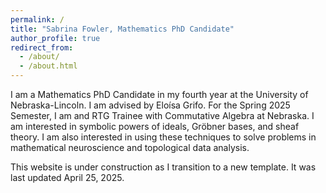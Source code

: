 ```yaml
---
permalink: /
title: "Sabrina Fowler, Mathematics PhD Candidate"
author_profile: true
redirect_from: 
  - /about/
  - /about.html
---
```


I am a Mathematics PhD Candidate in my fourth year at the University of Nebraska-Lincoln. I am advised by Eloísa Grifo. For the Spring 2025 Semester, I am and RTG Trainee with Commutative Algebra at Nebraska. I am interested in symbolic powers of ideals, Gröbner bases, and sheaf theory. I am also interested in using these techniques to solve problems in mathematical neuroscience and topological data analysis.

This website is under construction as I transition to a new template. It was last updated April 25, 2025.
